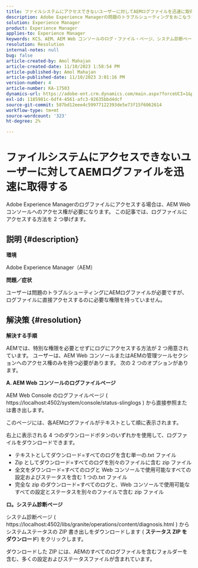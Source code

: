 ```yaml
---
title: ファイルシステムにアクセスできないユーザーに対してAEMログファイルを迅速に取得する
description: Adobe Experience Managerの問題のトラブルシューティングをおこなうためのログファイルへのアクセス方法を説明します。 AEM Web コンソールへのアクセス権が必要になります。
solution: Experience Manager
product: Experience Manager
applies-to: Experience Manager
keywords: KCS、AEM、AEM Web コンソールのログ・ファイル・ページ、システム診断ページ
resolution: Resolution
internal-notes: null
bug: false
article-created-by: Amol Mahajan
article-created-date: 11/10/2023 1:58:54 PM
article-published-by: Amol Mahajan
article-published-date: 11/10/2023 3:01:16 PM
version-number: 4
article-number: KA-17503
dynamics-url: https://adobe-ent.crm.dynamics.com/main.aspx?forceUCI=1&pagetype=entityrecord&etn=knowledgearticle&id=3ef38345-d17f-ee11-8179-6045bd006704
exl-id: 1185981c-6df4-4561-afc3-92635bbd4dcf
source-git-commit: 587bd12eee4c59977122393de5e73f15f6062614
workflow-type: tm+mt
source-wordcount: '323'
ht-degree: 2%

---
```


# ファイルシステムにアクセスできないユーザーに対してAEMログファイルを迅速に取得する


Adobe Experience Managerのログファイルにアクセスする場合は、AEM Web コンソールへのアクセス権が必要になります。 この記事では、ログファイルにアクセスする方法を 2 つ挙げます。

## 説明 {#description}


<b>環境</b>

Adobe Experience Manager（AEM）

<b>問題／症状</b>

ユーザーは問題のトラブルシューティングにAEMログファイルが必要ですが、ログファイルに直接アクセスするのに必要な権限を持っていません。


## 解決策 {#resolution}


<b>解決する手順</b>

AEMでは、特別な権限を必要とせずにログにアクセスする方法が 2 つ用意されています。 ユーザーは、AEM Web コンソールまたはAEMの管理ツールセクションへのアクセス権のみを持つ必要があります。 次の 2 つのオプションがあります。

<b>A. AEM Web コンソールのログファイルページ</b>

AEM Web Console のログファイルページ ( https://localhost:4502/system/console/status-slinglogs ) から直接参照または書き出します。

このページには、各AEMログファイルがテキストとして順に表示されます。

右上に表示される 4 つのダウンロードボタンのいずれかを使用して、ログファイルをダウンロードできます。

- テキストとしてダウンロード=すべてのログを含む単一の.txt ファイル
- Zip としてダウンロード=すべてのログを別々のファイルに含む zip ファイル
- 全文をダウンロード=すべてのログと Web コンソールで使用可能なすべての設定およびステータスを含む 1 つの.txt ファイル
- 完全な zip のダウンロード=すべてのログと、Web コンソールで使用可能なすべての設定とステータスを別々のファイルで含む zip ファイル


<b>ロ。システム診断ページ</b>

システム診断ページ ( https://localhost:4502/libs/granite/operations/content/diagnosis.html ) からシステムステータスの ZIP 書き出しをダウンロードします ( <b>ステータス ZIP をダウンロード</b>) をクリックします。

ダウンロードした ZIP には、AEMのすべてのログファイルを含むフォルダーを含む、多くの設定およびステータスファイルが含まれています。
